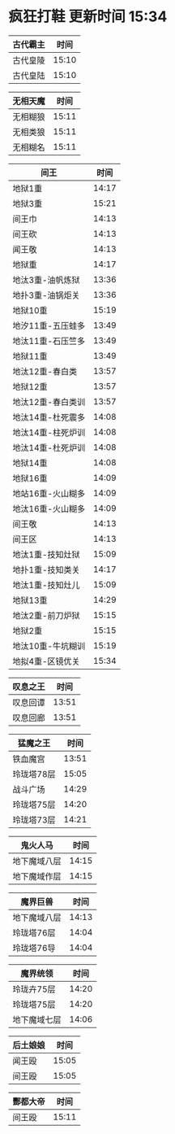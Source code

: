 # 疯狂打鞋 更新时间 15:34

| 古代霸主   | 时间    |
|--------|-------|
| 古代皇陵 | 15:10 |
| 古代皇陆 | 15:10 |

| 无相天魔   | 时间    |
|--------|-------|
| 无相糊狼 | 15:11 |
| 无相类狼 | 15:11 |
| 无相糊名 | 15:11 |

| 间王   | 时间    |
|--------|-------|
| 地狱1重 | 14:17 |
| 地狱3重 | 15:21 |
| 间王巾 | 14:13 |
| 间王砍 | 14:13 |
| 闻王敬 | 14:13 |
| 地狱重 | 14:17 |
| 地汰3重-油帆炼狱 | 13:36 |
| 地扑3重-油锅炬关 | 13:36 |
| 地狱10重 | 15:19 |
| 地汐11重-五压蛙多 | 13:49 |
| 地汰11重-石压竺多 | 13:49 |
| 地狱11重 | 13:49 |
| 地汰12重-春白类 | 13:57 |
| 地狱12重 | 13:57 |
| 地汰12重-春白类训 | 13:57 |
| 地汰14重-杜死震多 | 14:08 |
| 地汰14重-柱死炉训 | 14:08 |
| 地汰14重-杜死炉训 | 14:08 |
| 地狱14重 | 14:08 |
| 地狱16重 | 14:09 |
| 地站16重-火山糊多 | 14:09 |
| 地汰16重-火山糊多 | 14:09 |
| 间王敬 | 14:13 |
| 间王区 | 14:13 |
| 地汰1重-技知灶狱 | 15:09 |
| 地扑1重-技知类关 | 14:17 |
| 地汰1重-技知灶儿 | 15:09 |
| 地狱13重 | 14:29 |
| 地汰2重-前刀炉狱 | 15:15 |
| 地狱2重 | 15:15 |
| 地汰10重-牛坑糊训 | 15:19 |
| 地拟4重-区镜优关 | 15:34 |

| 叹息之王   | 时间    |
|--------|-------|
| 叹息回谭 | 13:51 |
| 叹息回廊 | 13:51 |

| 猛魔之王   | 时间    |
|--------|-------|
| 铁血魔宫 | 13:51 |
| 玲珑塔78层 | 15:05 |
| 战斗广场 | 14:29 |
| 玲珑塔75层 | 14:20 |
| 玲珑塔73层 | 14:21 |

| 鬼火人马   | 时间    |
|--------|-------|
| 地下魔域八层 | 14:15 |
| 地下魔域作层 | 14:15 |

| 魔界巨兽   | 时间    |
|--------|-------|
| 地下魔域八层 | 14:13 |
| 玲珑塔76层 | 14:04 |
| 玲珑塔76导 | 14:04 |

| 魔界统领   | 时间    |
|--------|-------|
| 玲珑卉75层 | 14:20 |
| 玲珑塔75层 | 14:20 |
| 地下魔域七层 | 14:06 |

| 后土娘娘   | 时间    |
|--------|-------|
| 闻王殴 | 15:05 |
| 间王殴 | 15:05 |

| 酆都大帝   | 时间    |
|--------|-------|
| 间王殴 | 15:11 |